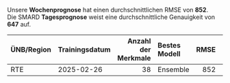 
Unsere __Wochenprognose__ hat einen durchschnittlichen RMSE von __852__.  
Die SMARD __Tagesprognose__ weist eine durchschnittliche Genauigkeit von __647__ auf.
    
| ÜNB/Region   | Trainingsdatum   |   Anzahl der Merkmale | Bestes Modell   |   RMSE |   TSO RMSE |
|:-------------|:-----------------|----------------------:|:----------------|-------:|-----------:|
| RTE          | 2025-02-26       |                    38 | Ensemble        |    852 |        647 |